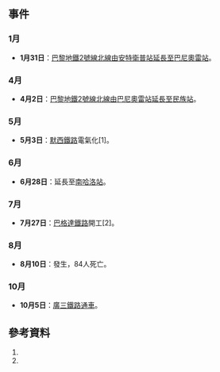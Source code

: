 ## 事件

### 1月

  - **1月31日**：[巴黎地鐵](../Page/巴黎地鐵.md "wikilink")[2號線北線由](../Page/巴黎地鐵2號線.md "wikilink")[安特衛普站延長至](https://zh.wikipedia.org/wiki/安特衛普站 "wikilink")[巴尼奧雷站](../Page/大仲馬站.md "wikilink")。

### 4月

  - **4月2日**：[巴黎地鐵](../Page/巴黎地鐵.md "wikilink")[2號線北線由](../Page/巴黎地鐵2號線.md "wikilink")[巴尼奧雷站延長至](../Page/大仲馬站.md "wikilink")[民族站](https://zh.wikipedia.org/wiki/民族站_\(巴黎地鐵\) "wikilink")。

### 5月

  - **5月3日**：[默西鐵路](../Page/默西鐵路.md "wikilink")電氣化\[1\]。

### 6月

  - **6月28日**：延長至[南哈洛站](https://zh.wikipedia.org/wiki/南哈洛站 "wikilink")。

### 7月

  - **7月27日**：[巴格達鐵路](../Page/巴格達鐵路.md "wikilink")開工\[2\]。

### 8月

  - **8月10日**：發生，84人死亡。

### 10月

  - **10月5日**：[廣三鐵路通車](https://zh.wikipedia.org/wiki/廣三鐵路 "wikilink")。

## 參考資料

1.
2.